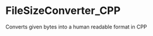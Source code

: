 FileSizeConverter_CPP
=====================

Converts given bytes into a human readable format in CPP